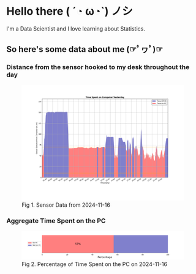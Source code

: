 
# Hello there ( ´◔ ω◔`) ノシ

I'm a Data Scientist and I love learning about Statistics.

## So here's some data about me (☞ﾟヮﾟ)☞


### Distance from the sensor hooked to my desk throughout the day
<figure>
  <picture>
    <source media="(prefers-color-scheme: dark)" srcset="Pi/readme/graphs/lineplot/dark-plot-2024-11-16.png">
    <source media="(prefers-color-scheme: light)" srcset="Pi/readme/graphs/lineplot/light-plot-2024-11-16.png">
    <img alt="Shows a black logo in light color mode and a white one in dark color mode." src="Pi/readme/graphs/lineplot/light-plot-2024-11-16.png">
  </picture>
  <figcaption>Fig 1. Sensor Data from 2024-11-16</figcaption>
</figure>



### Aggregate Time Spent on the PC
<figure>
  <picture>
    <source media="(prefers-color-scheme: dark)" srcset="Pi/readme/graphs/barplot/dark-plot-2024-11-16.png">
    <source media="(prefers-color-scheme: light)" srcset="Pi/readme/graphs/barplot/light-plot-2024-11-16.png">
    <img alt="Shows a black logo in light color mode and a white one in dark color mode." src="Pi/readme/graphs/barplot/light-plot-2024-11-16.png">
  </picture>
  <figcaption>Fig 2. Percentage of Time Spent on the PC on 2024-11-16</figcaption>
</figure>
